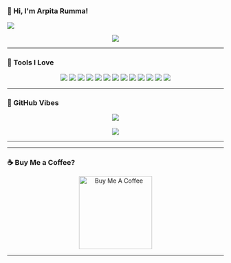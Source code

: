 ### 🌸 Hi, I'm Arpita Rumma!

![](https://komarev.com/ghpvc/?username=arpitarumma&color=e0c3fc&style=flat-square)

<p align="center">
  <img src="https://readme-typing-svg.herokuapp.com/?lines=Data+Analyst+%F0%9F%94%8D;ML+Model+Prototyper+%F0%9F%A7%A0;Dashboard+Designer+%F0%9F%93%8A;Storyteller+with+Data+%F0%9F%93%84;&font=Fira%20Code&center=true&width=440&height=45&color=d6a2e8&vCenter=true&size=22">
</p>

---

### 🧰 Tools I Love

<p align="center">
  <!-- Data & ML -->
  <img src="https://img.shields.io/badge/Python-F2BED1?style=for-the-badge&logo=python&logoColor=black" />
  <img src="https://img.shields.io/badge/Pandas-FDCEDF?style=for-the-badge&logo=pandas&logoColor=black" />
  <img src="https://img.shields.io/badge/NumPy-E8A0BF?style=for-the-badge&logo=numpy&logoColor=black" />
  <img src="https://img.shields.io/badge/Scikit--Learn-F3D1F4?style=for-the-badge&logo=scikit-learn&logoColor=black" />
  <img src="https://img.shields.io/badge/Jupyter-FCFFE7?style=for-the-badge&logo=jupyter&logoColor=black" />
  
  <!-- Visualization -->
  <img src="https://img.shields.io/badge/Power%20BI-E5CFF7?style=for-the-badge&logo=powerbi&logoColor=black" />
  <img src="https://img.shields.io/badge/Tableau-F6DFEB?style=for-the-badge&logo=tableau&logoColor=black" />
  <img src="https://img.shields.io/badge/Matplotlib-F5E8DD?style=for-the-badge&logo=plotly&logoColor=black" />

  <!-- Databases & Cloud -->
  <img src="https://img.shields.io/badge/MySQL-E0BBE4?style=for-the-badge&logo=mysql&logoColor=black" />
  <img src="https://img.shields.io/badge/MongoDB-FFD9DA?style=for-the-badge&logo=mongodb&logoColor=black" />
  <img src="https://img.shields.io/badge/GCP-FDE2FF?style=for-the-badge&logo=google-cloud&logoColor=black" />

  <!-- App Demos -->
  <img src="https://img.shields.io/badge/Gradio-C6D8FF?style=for-the-badge&logo=gradio&logoColor=black" />
  <img src="https://img.shields.io/badge/Streamlit-D0F4DE?style=for-the-badge&logo=streamlit&logoColor=black" />
</p>

---

### 💖 GitHub Vibes

<p align="center">
  <img src="https://github-readme-streak-stats.herokuapp.com?user=arpitarumma&theme=calm-pink&hide_border=true&date_format=M%20j%5B%2C%20Y%5D" />
  <br><br>
  <img src="https://github-readme-stats.vercel.app/api?username=arpitarumma&show_icons=true&hide_border=true&title_color=E6A4B4&icon_color=E6A4B4&text_color=AA8FB5&bg_color=FFFFFF" />
</p>

---


---

### ☕ Buy Me a Coffee?

<p align="center">
  <a href="https://www.buymeacoffee.com/arpitarumma" target="_blank">
    <img src="https://cdn.buymeacoffee.com/buttons/v2/default-purple.png" alt="Buy Me A Coffee" width="170" />
  </a>
</p>

---
